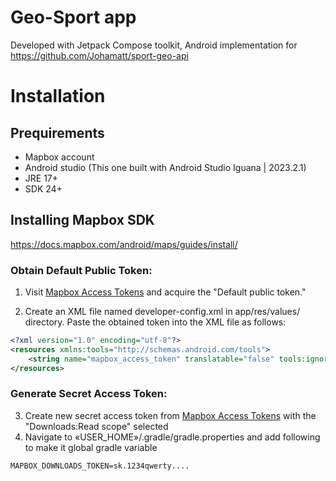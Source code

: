# Geo-Sport app
Developed with Jetpack Compose toolkit, Android implementation for https://github.com/Johamatt/sport-geo-api
# Installation

## Prequirements
- Mapbox account
- Android studio (This one built with Android Studio Iguana | 2023.2.1)
- JRE 17+
- SDK 24+

## Installing Mapbox SDK
https://docs.mapbox.com/android/maps/guides/install/

### Obtain Default Public Token:
1. Visit [Mapbox Access Tokens](https://account.mapbox.com/access-tokens) and acquire the "Default public token."

2. Create an XML file named developer-config.xml in app/res/values/ directory.
    Paste the obtained token into the XML file as follows:

```developer-config.xml
<?xml version="1.0" encoding="utf-8"?>
<resources xmlns:tools="http://schemas.android.com/tools">
    <string name="mapbox_access_token" translatable="false" tools:ignore="UnusedResources">pk.1234qwerty</string>
</resources>
```

### Generate Secret Access Token:
3. Create new secret access token from [Mapbox Access Tokens](https://account.mapbox.com/access-tokens) with the "Downloads:Read scope" selected 
4. Navigate to «USER_HOME»/.gradle/gradle.properties and add following to make it global gradle variable
```
MAPBOX_DOWNLOADS_TOKEN=sk.1234qwerty....

```
